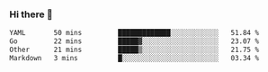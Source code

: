 ### Hi there 👋

<!--
**urzz/urzz** is a ✨ _special_ ✨ repository because its `README.md` (this file) appears on your GitHub profile.

Here are some ideas to get you started:

- 🔭 I’m currently working on ...
- 🌱 I’m currently learning ...
- 👯 I’m looking to collaborate on ...
- 🤔 I’m looking for help with ...
- 💬 Ask me about ...
- 📫 How to reach me: ...
- 😄 Pronouns: ...
- ⚡ Fun fact: ...
-->

<!--START_SECTION:waka-->

```txt
YAML       50 mins         █████████████░░░░░░░░░░░░   51.84 %
Go         22 mins         █████▓░░░░░░░░░░░░░░░░░░░   23.07 %
Other      21 mins         █████▒░░░░░░░░░░░░░░░░░░░   21.75 %
Markdown   3 mins          █░░░░░░░░░░░░░░░░░░░░░░░░   03.34 %
```

<!--END_SECTION:waka-->
